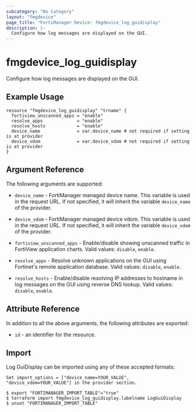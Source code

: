 ```yaml
---
subcategory: "No Category"
layout: "fmgdevice"
page_title: "FortiManager Device: fmgdevice_log_guidisplay"
description: |-
  Configure how log messages are displayed on the GUI.
---
```


# fmgdevice_log_guidisplay
Configure how log messages are displayed on the GUI.

## Example Usage

```hcl
resource "fmgdevice_log_guidisplay" "trname" {
  fortiview_unscanned_apps = "enable"
  resolve_apps             = "enable"
  resolve_hosts            = "enable"
  device_name              = var.device_name # not required if setting is at provider
  device_vdom              = var.device_vdom # not required if setting is at provider
}
```

## Argument Reference


The following arguments are supported:

* `device_name` - FortiManager managed device name. This variable is used in the request URL. If not specified, it will inherit the variable `device_name` of the provider.
* `device_vdom` - FortiManager managed device vdom. This variable is used in the request URL. If not specified, it will inherit the variable `device_vdom` of the provider.

* `fortiview_unscanned_apps` - Enable/disable showing unscanned traffic in FortiView application charts. Valid values: `disable`, `enable`.

* `resolve_apps` - Resolve unknown applications on the GUI using Fortinet's remote application database. Valid values: `disable`, `enable`.

* `resolve_hosts` - Enable/disable resolving IP addresses to hostname in log messages on the GUI using reverse DNS lookup. Valid values: `disable`, `enable`.



## Attribute Reference

In addition to all the above arguments, the following attributes are exported:
* `id` - an identifier for the resource.

## Import

Log GuiDisplay can be imported using any of these accepted formats:
```
Set import_options = ["device_name=YOUR_VALUE", "device_vdom=YOUR_VALUE"] in the provider section.

$ export "FORTIMANAGER_IMPORT_TABLE"="true"
$ terraform import fmgdevice_log_guidisplay.labelname LogGuiDisplay
$ unset "FORTIMANAGER_IMPORT_TABLE"
```

